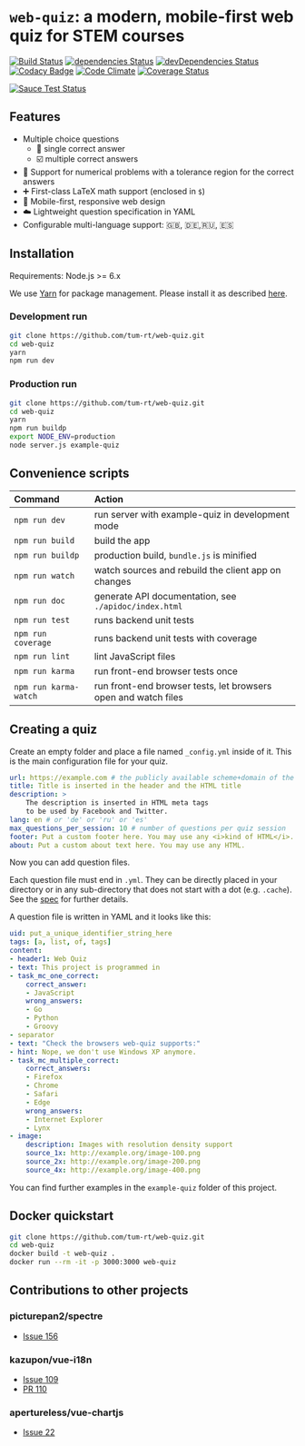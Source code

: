 # `web-quiz`: a modern, mobile-first web quiz for STEM courses

[![Build Status](https://travis-ci.org/tum-rt/web-quiz.svg?branch=master)](https://travis-ci.org/tum-rt/web-quiz)
[![dependencies Status](https://david-dm.org/tum-rt/web-quiz/status.svg)](https://david-dm.org/tum-rt/web-quiz)
[![devDependencies Status](https://david-dm.org/tum-rt/web-quiz/dev-status.svg)](https://david-dm.org/tum-rt/web-quiz?type=dev)
[![Codacy Badge](https://api.codacy.com/project/badge/Grade/e472f63f397543a584f70b427b5ef51d)](https://www.codacy.com/app/tum-rt/web-quiz?utm_source=github.com&amp;utm_medium=referral&amp;utm_content=tum-rt/web-quiz&amp;utm_campaign=Badge_Grade)
[![Code Climate](https://codeclimate.com/github/tum-rt/web-quiz/badges/gpa.svg)](https://codeclimate.com/github/tum-rt/web-quiz)
[![Coverage Status](https://coveralls.io/repos/github/tum-rt/web-quiz/badge.svg?branch=master)](https://coveralls.io/github/tum-rt/web-quiz?branch=master)

[![Sauce Test Status](https://saucelabs.com/browser-matrix/web-quiz.svg)](https://saucelabs.com/u/web-quiz)

## Features
* Multiple choice questions
    * :radio_button: single correct answer
    * :ballot_box_with_check: multiple correct answers
* :1234: Support for numerical problems with a tolerance region for the correct answers
* :heavy_plus_sign: First-class LaTeX math support (enclosed in `$`)
* :racehorse: Mobile-first, responsive web design
* :cloud: Lightweight question specification in YAML
* Configurable multi-language support: :uk:, :de:,:ru:, :es:

## Installation

Requirements: Node.js >= 6.x

We use [Yarn](https://yarnpkg.com/) for package management.
Please install it as described [here](https://yarnpkg.com/en/docs/install).

### Development run

```sh
git clone https://github.com/tum-rt/web-quiz.git
cd web-quiz
yarn
npm run dev
```

### Production run
```sh
git clone https://github.com/tum-rt/web-quiz.git
cd web-quiz
yarn
npm run buildp
export NODE_ENV=production
node server.js example-quiz
```

## Convenience scripts

| Command               | Action                                                         |
|:----------------------|:---------------------------------------------------------------|
| `npm run dev`         | run server with example-quiz in development mode               |
| `npm run build`       | build the app                                                  |
| `npm run buildp`      | production build, `bundle.js` is minified                      |
| `npm run watch`       | watch sources and rebuild the client app on changes            |
| `npm run doc`         | generate API documentation, see `./apidoc/index.html`          |
| `npm run test`        | runs backend unit tests                                        |
| `npm run coverage`    | runs backend unit tests with coverage                          |
| `npm run lint`        | lint JavaScript files                                          |
| `npm run karma`       | run front-end browser tests once                               |
| `npm run karma-watch` | run front-end browser tests, let browsers open and watch files |

## Creating a quiz
Create an empty folder and place a file named `_config.yml` inside of it.
This is the main configuration file for your quiz.

```yaml
url: https://example.com # the publicly available scheme+domain of the quiz
title: Title is inserted in the header and the HTML title
description: >
    The description is inserted in HTML meta tags
    to be used by Facebook and Twitter.
lang: en # or 'de' or 'ru' or 'es'
max_questions_per_session: 10 # number of questions per quiz session
footer: Put a custom footer here. You may use any <i>kind of HTML</i>.
about: Put a custom about text here. You may use any HTML.
```

Now you can add question files.

Each question file must end in `.yml`.
They can be directly placed in your directory or in any sub-directory that does
not start with a dot (e.g. `.cache`).
See the [spec](https://github.com/tum-rt/web-quiz/tree/master/spec) for further details.

A question file is written in YAML and it looks like this:

```yaml
uid: put_a_unique_identifier_string_here
tags: [a, list, of, tags]
content:
- header1: Web Quiz
- text: This project is programmed in
- task_mc_one_correct:
    correct_answer:
    - JavaScript
    wrong_answers:
    - Go
    - Python
    - Groovy
- separator
- text: "Check the browsers web-quiz supports:"
- hint: Nope, we don't use Windows XP anymore.
- task_mc_multiple_correct:
    correct_answers:
    - Firefox
    - Chrome
    - Safari
    - Edge
    wrong_answers:
    - Internet Explorer
    - Lynx
- image:
    description: Images with resolution density support
    source_1x: http://example.org/image-100.png
    source_2x: http://example.org/image-200.png
    source_4x: http://example.org/image-400.png
```

You can find further examples in the `example-quiz` folder of this project.

## Docker quickstart

```sh
git clone https://github.com/tum-rt/web-quiz.git
cd web-quiz
docker build -t web-quiz .
docker run --rm -it -p 3000:3000 web-quiz
```

## Contributions to other projects

### picturepan2/spectre
- [Issue 156](https://github.com/picturepan2/spectre/issues/156)

### kazupon/vue-i18n
- [Issue 109](https://github.com/kazupon/vue-i18n/issues/109)
- [PR 110](https://github.com/kazupon/vue-i18n/pull/110)

### apertureless/vue-chartjs
- [Issue 22](https://github.com/apertureless/vue-chartjs/issues/22)
